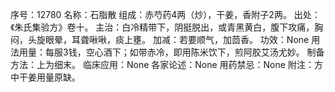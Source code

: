 序号：12780
名称：石脂散
组成：赤芍药4两（炒），干姜，香附子2两。
出处：《朱氏集验方》卷十。
主治：白冷精带下，阴挺脱出，或青黑黄白，腹下攻痛，胸闷，头旋眼晕，耳聋啾啾，痰上壅。
加减：若要顺气，加茴香。
功效：None
用法用量：每服3钱，空心酒下；如带赤冷，即用陈米饮下，煎阿胶艾汤尤妙。
制备方法：上为细末。
临床应用：None
各家论述：None
用药禁忌：None
附注：方中干姜用量原缺。
